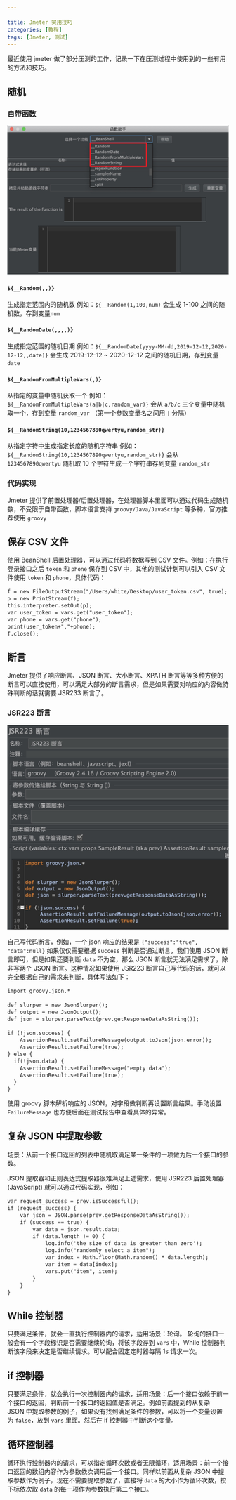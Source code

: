 ```yaml
---

title: Jmeter 实用技巧
categories: [教程]
tags: [Jmeter, 测试]
---
```


最近使用 jmeter 做了部分压测的工作，记录一下在压测过程中使用到的一些有用的方法和技巧。

<!-- more -->
## 随机

### 自带函数
![函数助手](/assets/post_imgs/jmeter/函数助手.jpg)

#### `${__Random(,,)}`

生成指定范围内的随机数
例如：`${__Random(1,100,num)` 会生成 1-100 之间的随机数，存到变量`num`

#### `${__RandomDate(,,,,)}`

生成指定范围的随机日期
例如：`${__RandomDate(yyyy-MM-dd,2019-12-12,2020-12-12,,date)}` 会生成 2019-12-12 ~ 2020-12-12 之间的随机日期，存到变量 `date` 

#### `${__RandomFromMultipleVars(,)}`

从指定的变量中随机获取一个
例如：`${__RandomFromMultipleVars(a|b|c,random_var)}` 会从 `a/b/c` 三个变量中随机取一个，存到变量 `random_var` （第一个参数变量名之间用 `|` 分隔）

#### `${__RandomString(10,1234567890qwertyu,random_str)}`

从指定字符中生成指定长度的随机字符串
例如：`${__RandomString(10,1234567890qwertyu,random_str)}` 会从 `1234567890qwertyu` 随机取 10 个字符生成一个字符串存到变量 `random_str`

### 代码实现

Jmeter 提供了前置处理器/后置处理器，在处理器脚本里面可以通过代码生成随机数，不受限于自带函数，脚本语言支持 `groovy/Java/JavaScript` 等多种，官方推荐使用 `groovy`

## 保存 CSV 文件
使用 BeanShell 后置处理器，可以通过代码将数据写到 CSV 文件。例如：在执行登录接口之后 `token` 和 `phone` 保存到 CSV 中，其他的测试计划可以引入 CSV 文件使用 `token` 和 `phone`，具体代码：
```
f = new FileOutputStream("/Users/white/Desktop/user_token.csv", true);
p = new PrintStream(f); 
this.interpreter.setOut(p); 
var user_token = vars.get("user_token");
var phone = vars.get("phone");
print(user_token+","+phone);
f.close();
```

## 断言

Jmeter 提供了响应断言、JSON 断言、大小断言、XPATH 断言等等多种方便的断言可以直接使用，可以满足大部分的断言需求，但是如果需要对响应的内容做特殊判断的话就需要 JSR233 断言了。

### JSR223 断言

![函数助手](/assets/post_imgs/jmeter/JSR223断言.jpg)

自己写代码断言，例如，一个 json 响应的结果是 `{"success":"true", "data":null}` 如果仅仅需要根据 `success` 判断是否通过断言，我们使用 JSON 断言即可，但是如果还要判断 `data` 不为空，那么 JSON 断言就无法满足需求了，除非写两个 JSON 断言。这种情况如果使用 JSR223 断言自己写代码的话，就可以完全根据自己的需求来判断，具体写法如下：
```
import groovy.json.*

def slurper = new JsonSlurper();
def output = new JsonOutput();
def json = slurper.parseText(prev.getResponseDataAsString());

if (!json.success) {
	AssertionResult.setFailureMessage(output.toJson(json.error));
	AssertionResult.setFailure(true);
} else {
  if(!json.data) {
    AssertionResult.setFailureMessage("empty data");
    AssertionResult.setFailure(true);
  }
}
```
使用 groovy 脚本解析响应的 JSON，对字段做判断再设置断言结果。手动设置 `FailureMessage` 也方便后面在测试报告中查看具体的异常。

## 复杂 JSON 中提取参数
场景：从前一个接口返回的列表中随机取满足某一条件的一项做为后一个接口的参数。

JSON 提取器和正则表达式提取器很难满足上述需求，使用 JSR223 后置处理器(JavaScript) 就可以通过代码实现，例如：

```
var request_success = prev.isSuccessful();
if (request_success) {
    var json = JSON.parse(prev.getResponseDataAsString());
    if (success == true) {
        var data = json.result.data;
        if (data.length != 0) {
            log.info('the size of data is greater than zero');
            log.info("randomly select a item");
            var index = Math.floor(Math.random() * data.length);
            var item = data[index];
            vars.put("item", item);
        }
    }
}
```

## While 控制器
只要满足条件，就会一直执行控制器内的请求，适用场景：轮询。
轮询的接口一般会有一个字段标识是否需要继续轮询，将该字段存到 `vars` 中，While 控制器判断该字段来决定是否继续请求。可以配合固定定时器每隔 1s 请求一次。

## if 控制器
只要满足条件，就会执行一次控制器内的请求，适用场景：后一个接口依赖于前一个接口的返回，判断前一个接口的返回值是否满足。例如前面提到的从复杂 JSON 中提取参数的例子，如果没有找到满足条件的参数，可以将一个变量设置为 `false`，放到 `vars` 里面。然后在 if 控制器中判断这个变量。

## 循环控制器
循环执行控制器内的请求，可以指定循环次数或者无限循环，适用场景：前一个接口返回的数组内容作为参数依次调用后一个接口。同样以前面从复杂 JSON 中提取参数作为例子，现在不需要提取参数了，直接将 `data` 的大小作为循环次数，按下标依次取 `data` 的每一项作为参数执行第二个接口。



